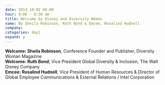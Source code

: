 ```yaml
---
date: 2013-10-02 08:00
hour: 8:00 - 8:30 am
title: Welcome by Disney and Diversity Woman 
name: By Sheila Robinson, Ruth Bond & Emcee, Rosalind Hudnell
company: 
categories: day1
expand: y
---
```

<strong>Welcome: Sheila Robinson</strong>, Conference Founder and Publisher, Diversity Woman Magazine
<br />
<strong>Welcome: Ruth Bond</strong>, Vice President Global Diversity & Inclusion, The Walt Disney Company 
<br />
<strong>Emcee: Rosalind Hudnell</strong>, Vice President of Human Resources & Director of Global Employee Communications & External Relations / Intel Corporation